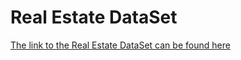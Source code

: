 # Real Estate DataSet
[The link to the Real Estate DataSet can be found here](https://www.kaggle.com/arslanali4343/real-estate-dataset)
